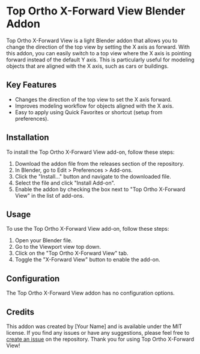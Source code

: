 # Top Ortho X-Forward View Blender Addon

Top Ortho X-Forward View is a light Blender addon that allows you to change the direction of the top view by setting the X axis as forward. With this addon, you can easily switch to a top view where the X axis is pointing forward instead of the default Y axis. This is particularly useful for modeling objects that are aligned with the X axis, such as cars or buildings.

## Key Features

- Changes the direction of the top view to set the X axis forward.
- Improves modeling workflow for objects aligned with the X axis.
- Easy to apply using Quick Favorites or shortcut (setup from preferences).

## Installation

To install the Top Ortho X-Forward View add-on, follow these steps:

1. Download the addon file from the releases section of the repository.
2. In Blender, go to Edit > Preferences > Add-ons.
3. Click the "Install..." button and navigate to the downloaded file.
4. Select the file and click "Install Add-on".
5. Enable the addon by checking the box next to "Top Ortho X-Forward View" in the list of add-ons.

## Usage

To use the Top Ortho X-Forward View add-on, follow these steps:

1. Open your Blender file.
2. Go to the Viewport view top down.
3. Click on the "Top Ortho X-Forward View" tab.
4. Toggle the "X-Forward View" button to enable the add-on.

## Configuration

The Top Ortho X-Forward View addon has no configuration options.

## Credits

This addon was created by [Your Name] and is available under the MIT license. If you find any issues or have any suggestions, please feel free to [create an issue](https://github.com/your_username/top-ortho-x-forward-view-addon/issues/new) on the repository. Thank you for using Top Ortho X-Forward View!
